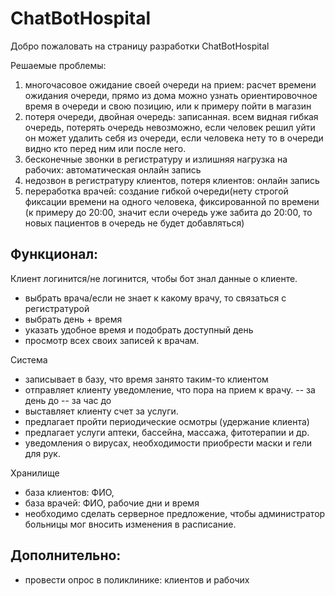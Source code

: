 # ChatBotHospital
Добро пожаловать на страницу разработки ChatBotHospital

Решаемые проблемы: 
1. многочасовое ожидание своей очереди на прием: расчет времени ожидания очереди, прямо из дома можно узнать ориентировочное время в очереди и свою позицию, или к примеру пойти в магазин
1. потеря очереди, двойная очередь: записанная. всем видная гибкая очередь, потерять очередь невозможно, если человек решил уйти он может удалить себя из очереди, если человека нету то в очереди видно кто перед ним или после него.
1. бесконечные звонки в регистратуру и излишняя нагрузка на рабочих: автоматическая онлайн запись
1. недозвон в регистратуру клиентов, потеря клиентов: онлайн запись
1. переработка врачей: создание гибкой очереди(нету строгой фиксации времени на одного человека, фиксированной по времени (к примеру до 20:00, значит если очередь уже забита до 20:00, то новых пациентов в очередь не будет добавляться)

## Функционал:
Клиент логинится/не логинится, чтобы бот знал данные о клиенте.
- выбрать врача/если не знает к какому врачу, то связаться с регистратурой
- выбрать день + время
- указать удобное время и подобрать доступный день
- просмотр всех своих записей к врачам.

Система
- записывает в базу, что время занято таким-то клиентом
- отправляет клиенту уведомление, что пора на прием к врачу.
-- за день до
-- за час до
- выставляет клиенту счет за услуги.
- предлагает пройти периодические осмотры (удержание клиента)
- предлагает услуги аптеки, бассейна, массажа, фитотерапии и др.
- уведомления о вирусах, необходимости приобрести маски и гели для рук.

Хранилище
- база клиентов: ФИО,
- база врачей: ФИО, рабочие дни и время
- необходимо сделать серверное предложение, чтобы администратор больницы мог вносить изменения в расписание.

## Дополнительно:
- провести опрос в поликлинике: клиентов и рабочих
